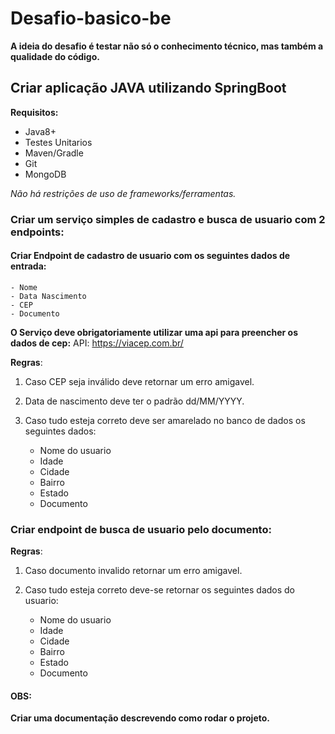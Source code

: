 # Desafio-basico-be

**A ideia do desafio é testar não só o conhecimento técnico, mas também a qualidade do código.**


## Criar aplicação JAVA utilizando SpringBoot

**Requisitos:**
- Java8+
- Testes Unitarios
- Maven/Gradle
- Git
- MongoDB


*Não há restrições de uso de frameworks/ferramentas.*


### Criar um serviço simples de cadastro e busca de usuario com 2 endpoints:



#### Criar Endpoint de cadastro de usuario com os seguintes dados de entrada:
	- Nome
	- Data Nascimento
	- CEP
	- Documento


**O Serviço deve obrigatoriamente utilizar uma api para preencher os dados de cep:**
		API:  https://viacep.com.br/


**Regras**:
1. Caso CEP seja inválido deve retornar um erro amigavel.

2. Data de nascimento deve ter o padrão dd/MM/YYYY.

3. Caso tudo esteja correto deve ser amarelado no banco de dados os seguintes dados:
	- Nome do usuario
	- Idade
	- Cidade
	- Bairro
	- Estado
	- Documento


### Criar endpoint de busca de usuario pelo documento:

**Regras**:

 1. Caso documento invalido retornar um erro amigavel.

 2. Caso tudo esteja correto deve-se retornar os seguintes dados do usuario:
	- Nome do usuario
	- Idade
	- Cidade
	- Bairro
	- Estado
	- Documento



#### OBS:
**Criar uma documentação descrevendo como rodar o projeto.**


